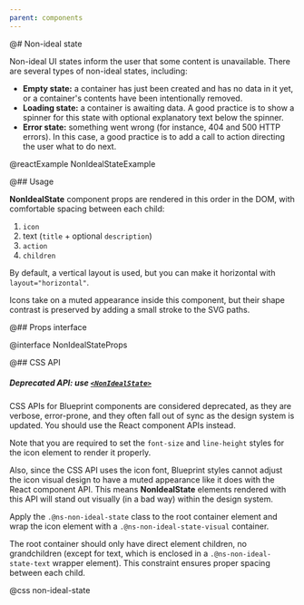 ```yaml
---
parent: components
---
```


@# Non-ideal state

Non-ideal UI states inform the user that some content is unavailable. There are several types of non-ideal states,
including:

* **Empty state:** a container has just been created and has no data in it yet, or a container's contents have been
  intentionally removed.
* **Loading state:** a container is awaiting data. A good practice is to show a spinner for this state with optional
  explanatory text below the spinner.
* **Error state:** something went wrong (for instance, 404 and 500 HTTP errors). In this case, a good practice is to
  add a call to action directing the user what to do next.

@reactExample NonIdealStateExample

@## Usage

__NonIdealState__ component props are rendered in this order in the DOM, with comfortable spacing between each child:

1. `icon`
1. text (`title` + optional `description`)
1. `action`
1. `children`

By default, a vertical layout is used, but you can make it horizontal with `layout="horizontal"`.

Icons take on a muted appearance inside this component, but their shape contrast is preserved by adding a small stroke
to the SVG paths.

@## Props interface

@interface NonIdealStateProps

@## CSS API

<div class="@ns-callout @ns-intent-warning @ns-icon-warning-sign @ns-callout-has-body-content">
    <h5 class="@ns-heading">

Deprecated API: use [`<NonIdealState>`](#core/components/non-ideal-state)

</h5>

CSS APIs for Blueprint components are considered deprecated, as they are verbose, error-prone, and they
often fall out of sync as the design system is updated. You should use the React component APIs instead.

Note that you are required to set the `font-size` and `line-height` styles for the icon element to render it properly.

Also, since the CSS API uses the icon font, Blueprint styles cannot adjust the icon visual design to have a muted
appearance like it does with the React component API. This means __NonIdealState__ elements rendered with this API will
stand out visually (in a bad way) within the design system.

</div>

Apply the `.@ns-non-ideal-state` class to the root container element and wrap the icon element with a
`.@ns-non-ideal-state-visual` container.

The root container should only have direct element children, no grandchildren (except for text, which is enclosed in a
`.@ns-non-ideal-state-text` wrapper element). This constraint ensures proper spacing between each child.

@css non-ideal-state
